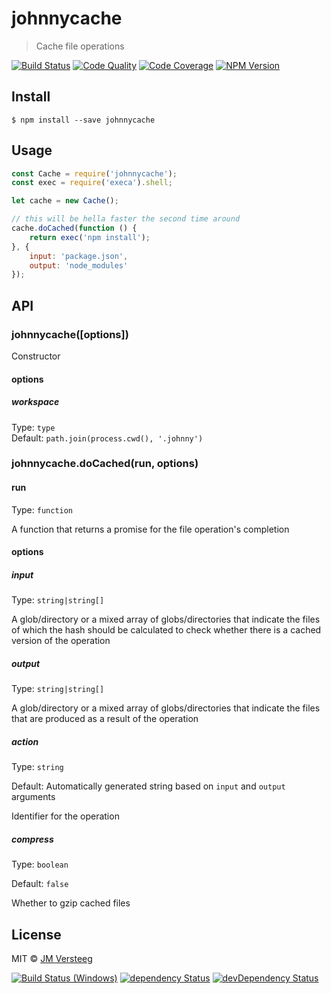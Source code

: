 # johnnycache

> Cache file operations

[![Build Status][travis-image]][travis-url]
[![Code Quality][codeclimate-image]][codeclimate-url]
[![Code Coverage][coveralls-image]][coveralls-url]
[![NPM Version][npm-image]][npm-url]

## Install

```
$ npm install --save johnnycache
```


## Usage

```js
const Cache = require('johnnycache');
const exec = require('execa').shell;

let cache = new Cache();

// this will be hella faster the second time around
cache.doCached(function () {
    return exec('npm install');
}, {
    input: 'package.json',
    output: 'node_modules'
});

```


## API

### johnnycache([options])

Constructor

#### options

##### workspace

Type: `type`  
Default: `path.join(process.cwd(), '.johnny')`

### johnnycache.doCached(run, options)

#### run

Type: `function`

A function that returns a promise for the file operation's completion

#### options

##### input

Type: `string|string[]`

A glob/directory or a mixed array of globs/directories that indicate the files of which the hash should be calculated to check whether there is a cached version of the operation

##### output

Type: `string|string[]`

A glob/directory or a mixed array of globs/directories that indicate the files that are produced as a result of the operation

##### action

Type: `string`

Default: Automatically generated string based on `input` and `output` arguments

Identifier for the operation

##### compress

Type: `boolean`

Default: `false`

Whether to gzip cached files

## License

MIT © [JM Versteeg](http://github.com/jmversteeg)

[![Build Status (Windows)][appveyor-image]][appveyor-url]
[![dependency Status][david-image]][david-url]
[![devDependency Status][david-dev-image]][david-dev-url]

[travis-image]: https://img.shields.io/travis/jmversteeg/johnnycache.svg?style=flat-square
[travis-url]: https://travis-ci.org/jmversteeg/johnnycache

[appveyor-image]: https://img.shields.io/appveyor/ci/jmversteeg/johnnycache.svg?style=flat-square&label=build+(Windows)
[appveyor-url]: https://ci.appveyor.com/project/jmversteeg/johnnycache

[codeclimate-image]: https://img.shields.io/codeclimate/github/jmversteeg/johnnycache.svg?style=flat-square
[codeclimate-url]: https://codeclimate.com/github/jmversteeg/johnnycache

[david-image]: https://img.shields.io/david/jmversteeg/johnnycache.svg?style=flat-square
[david-url]: https://david-dm.org/jmversteeg/johnnycache

[david-dev-image]: https://img.shields.io/david/dev/jmversteeg/johnnycache.svg?style=flat-square
[david-dev-url]: https://david-dm.org/jmversteeg/johnnycache#info=devDependencies

[coveralls-image]: https://img.shields.io/coveralls/jmversteeg/johnnycache.svg?style=flat-square
[coveralls-url]: https://coveralls.io/r/jmversteeg/johnnycache

[npm-image]: https://img.shields.io/npm/v/johnnycache.svg?style=flat-square
[npm-url]: https://www.npmjs.com/package/johnnycache

